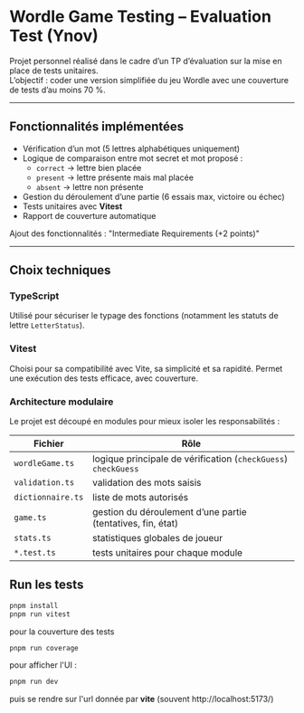 # Wordle Game Testing – Evaluation Test (Ynov)

Projet personnel réalisé dans le cadre d’un TP d’évaluation sur la mise en place de tests unitaires.  
L’objectif : coder une version simplifiée du jeu Wordle avec une couverture de tests d’au moins 70 %.

---

## Fonctionnalités implémentées

- Vérification d’un mot (5 lettres alphabétiques uniquement)
- Logique de comparaison entre mot secret et mot proposé :
  - `correct` → lettre bien placée
  - `present` → lettre présente mais mal placée
  - `absent` → lettre non présente
- Gestion du déroulement d’une partie (6 essais max, victoire ou échec)
- Tests unitaires avec **Vitest**
- Rapport de couverture automatique

Ajout des fonctionnalités : "Intermediate Requirements (+2 points)"

---

## Choix techniques

### TypeScript
Utilisé pour sécuriser le typage des fonctions (notamment les statuts de lettre `LetterStatus`).

### Vitest
Choisi pour sa compatibilité avec Vite, sa simplicité et sa rapidité. Permet une exécution des tests efficace, avec couverture.

### Architecture modulaire
Le projet est découpé en modules pour mieux isoler les responsabilités :

| Fichier              | Rôle                                                         |
|----------------------|--------------------------------------------------------------|
| `wordleGame.ts`      | logique principale de vérification (`checkGuess`) `checkGuess`                              |
| `validation.ts`      | validation des mots saisis                            |
| `dictionnaire.ts`    | liste de mots autorisés                                      |
| `game.ts`            | gestion du déroulement d’une partie (tentatives, fin, état)                 |
| `stats.ts`           | statistiques globales de joueur                              |
| `*.test.ts`          | tests unitaires pour chaque module                           |

## Run les tests
```bash
pnpm install
pnpm run vitest
```

pour la couverture des tests
```bash
pnpm run coverage
```

pour afficher l'UI :
```bash
pnpm run dev
```
puis se rendre sur l'url donnée par **vite** (souvent http://localhost:5173/)
